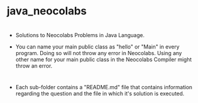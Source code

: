 # java_neocolabs
#
- Solutions to Neocolabs Problems in Java Language.

- You can name your main public class as "hello" or "Main" in every program. Doing so will not throw any error in Neocolabs. Using any other name for your main public class in the Neocolabs Compiler might throw an error.
#
- Each sub-folder contains a "README.md" file that contains information regarding the question and the file in which it's solution is executed.
#